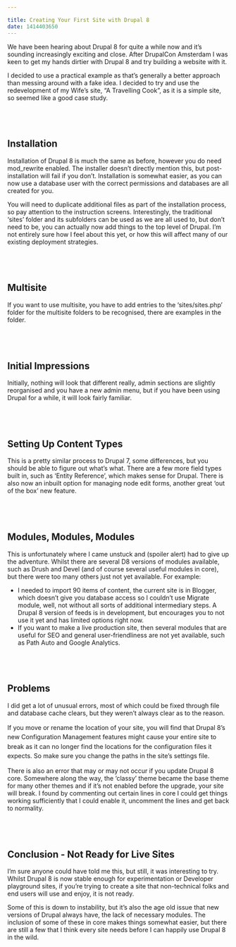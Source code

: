 ```yaml
---

title: Creating Your First Site with Drupal 8
date: 1414403650
---
```



We have been hearing about Drupal 8 for quite a while now and it&rsquo;s sounding increasingly exciting and close. After DrupalCon Amsterdam I was keen to get my hands dirtier with Drupal 8 and try building a website with it.

I decided to use a practical example as that&rsquo;s generally a better approach than messing around with a fake idea. I decided to try and use the redevelopment of my Wife&rsquo;s site, &ldquo;A Travelling Cook&rdquo;, as it is a simple site, so seemed like a good case study.<h2>&nbsp;</h2><h2 id="installation">Installation</h2>

Installation of Drupal 8 is much the same as before, however you do need mod_rewrite enabled. The installer doesn&rsquo;t directly mention this, but post-installation will fail if you don&rsquo;t. Installation is somewhat easier, as you can now use a database user with the correct permissions and databases are all created for you.

You will need to duplicate additional files as part of the installation process, so pay attention to the instruction screens. Interestingly, the traditional &lsquo;sites&rsquo; folder and its subfolders can be used as we are all used to, but don&rsquo;t need to be, you can actually now add things to the top level of Drupal. I&rsquo;m not entirely sure how I feel about this yet, or how this will affect many of our existing deployment strategies.<h2>&nbsp;</h2><h2 id="multisite">Multisite</h2>

If you want to use multisite, you have to add entries to the &lsquo;sites/sites.php&rsquo; folder for the multisite folders to be recognised, there are examples in the folder.<h2>&nbsp;</h2><h2 id="initialimpressions">Initial Impressions</h2>

Initially, nothing will look that different really, admin sections are slightly reorganised and you have a new admin menu, but if you have been using Drupal for a while, it will look fairly familiar.<h2>&nbsp;</h2><h2 id="settingupcontenttypes">Setting Up Content Types</h2>

This is a pretty similar process to Drupal 7, some differences, but you should be able to figure out what&rsquo;s what. There are a few more field types built in, such as &lsquo;Entity Reference&rsquo;, which makes sense for Drupal. There is also now an inbuilt option for managing node edit forms, another great &lsquo;out of the box&rsquo; new feature.<h2>&nbsp;</h2><h2 id="modulesmodulesmodules">Modules, Modules, Modules</h2>

This is unfortunately where I came unstuck and (spoiler alert) had to give up the adventure. Whilst there are several D8 versions of modules available, such as Drush and Devel (and of course several useful modules in core), but there were too many others just not yet available. For example:<ul><li>I needed to import 90 items of content, the current site is in Blogger, which doesn&rsquo;t give you database access so I couldn&rsquo;t use Migrate module, well, not without all sorts of additional intermediary steps. A Drupal 8 version of feeds is in development, but encourages you to not use it yet and has limited options right now.</li><li>If you want to make a live production site, then several modules that are useful for SEO and general user-friendliness are not yet available, such as Path Auto and Google Analytics.</li></ul><h2>&nbsp;</h2><h2 id="problems">Problems</h2>

I did get a lot of unusual errors, most of which could be fixed through file and database cache clears, but they weren&rsquo;t always clear as to the reason.&nbsp;

<span style="line-height: 1.538em;">If you move or rename the location of your site, you will find that Drupal 8&rsquo;s new Configuration Management features might cause your entire site to break as it can no longer find the locations for the configuration files it expects. So make sure you change the paths in the site&rsquo;s settings file.

There is also an error that may or may not occur if you update Drupal 8 core. Somewhere along the way, the &lsquo;classy&rsquo; theme became the base theme for many other themes and if it&rsquo;s not enabled before the upgrade, your site will break. I found by commenting out certain lines in core I could get things working sufficiently that I could enable it, uncomment the lines and get back to normality.<h2>&nbsp;</h2><h2 id="conclusion-notreadyforlivesites">Conclusion - Not Ready for Live Sites</h2>

I&rsquo;m sure anyone could have told me this, but still, it was interesting to try. Whilst Drupal 8 is now stable enough for experimentation or Developer playground sites, if you&rsquo;re trying to create a site that non-technical folks and end users will use and enjoy, it is not ready.

Some of this is down to instability, but it&rsquo;s also the age old issue that new versions of Drupal always have, the lack of necessary modules. The inclusion of some of these in core makes things somewhat easier, but there are still a few that I think every site needs before I can happily use Drupal 8 in the wild.
